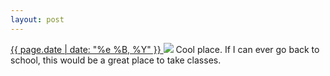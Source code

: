 ```yaml
---
layout: post
---
```


<p>
  <a href="/352">
    <time>{{ page.date | date: "%e %B, %Y" }}</time>
  </a>
  <a href="/352"><img src="{{ site.assets_url }}/352.jpg"/></a>
  <span>Cool place. If I can ever go back to school, this would be a great place to take classes.</span>
</p>
